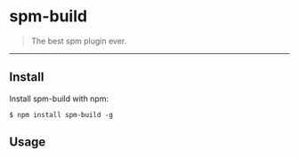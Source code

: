 # spm-build

> The best spm plugin ever.

-----

## Install

Install spm-build with npm:

    $ npm install spm-build -g

## Usage
